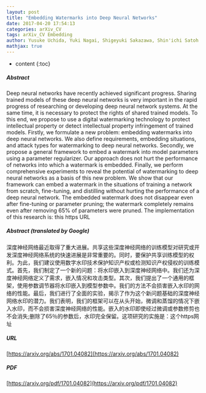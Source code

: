 ```yaml
---
layout: post
title: "Embedding Watermarks into Deep Neural Networks"
date: 2017-04-20 17:54:13
categories: arXiv_CV
tags: arXiv_CV Embedding
author: Yusuke Uchida, Yuki Nagai, Shigeyuki Sakazawa, Shin'ichi Satoh
mathjax: true
---
```


* content
{:toc}

##### Abstract
Deep neural networks have recently achieved significant progress. Sharing trained models of these deep neural networks is very important in the rapid progress of researching or developing deep neural network systems. At the same time, it is necessary to protect the rights of shared trained models. To this end, we propose to use a digital watermarking technology to protect intellectual property or detect intellectual property infringement of trained models. Firstly, we formulate a new problem: embedding watermarks into deep neural networks. We also define requirements, embedding situations, and attack types for watermarking to deep neural networks. Secondly, we propose a general framework to embed a watermark into model parameters using a parameter regularizer. Our approach does not hurt the performance of networks into which a watermark is embedded. Finally, we perform comprehensive experiments to reveal the potential of watermarking to deep neural networks as a basis of this new problem. We show that our framework can embed a watermark in the situations of training a network from scratch, fine-tuning, and distilling without hurting the performance of a deep neural network. The embedded watermark does not disappear even after fine-tuning or parameter pruning; the watermark completely remains even after removing 65% of parameters were pruned. The implementation of this research is: this https URL

##### Abstract (translated by Google)
深度神经网络最近取得了重大进展。共享这些深度神经网络的训练模型对研究或开发深度神经网络系统的快速进展是非常重要的。同时，要保护共享训练模型的权利。为此，我们建议使用数字水印技术保护知识产权或检测知识产权侵权的训练模式。首先，我们制定了一个新的问题：将水印嵌入到深度神经网络中。我们还为深度神经网络定义了需求，嵌入情况和攻击类型。其次，我们提出了一个通用的框架，使用参数调节器将水印嵌入到模型参数中。我们的方法不会损害嵌入水印的网络的性能。最后，我们进行了全面的实验，揭示了作为这个新问题基础的深度神经网络水印的潜力。我们表明，我们的框架可以在从头开始，微调和蒸馏的情况下嵌入水印，而不会损害深度神经网络的性能。嵌入的水印即使经过微调或参数修剪也不会消失;删除了65％的参数后，水印完全保留。这项研究的实施是：这个https网址

##### URL
[https://arxiv.org/abs/1701.04082](https://arxiv.org/abs/1701.04082)

##### PDF
[https://arxiv.org/pdf/1701.04082](https://arxiv.org/pdf/1701.04082)

